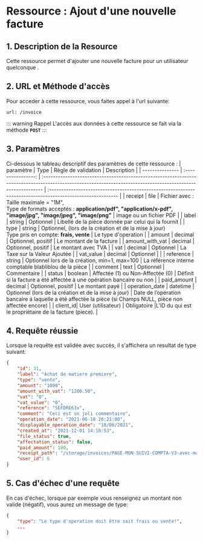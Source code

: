# Ressource : Ajout d'une nouvelle facture

## 1. Description de la Resource

Cette ressource permet d'ajouter une nouvelle facture pour un utilisateur quelconque .

## 2. URL et Méthode d'accès

Pour acceder à cette ressource, vous faites appel à l'url suivante:

```
url: /invoice
```

::: warning Rappel
L'accès aux données à cette ressource se fait via la méthode **`POST`**
:::

## 3. Paramètres

Ci-dessous le tableau descriptif des paramètres de cette ressource :
| paramètre | Type | Règle de validation | Description |
| --------------- | :----------------: | :------------------------------------------------------------------------------------------------------------------------------------------------------------ | :---------------------------------------------------------------------------------------------------------- |
| receipt | file | Fichier avec : <br> Taille maximale = "1M", <br> Type de formats acceptés : **application/pdf", "application/x-pdf", "image/jpg", "image/jpeg", "image/png"** | image ou un fichier PDF |
| label | string | Optionnel | Libellé de la pièce donnée par celui qui la fournit |
| type | string | Optionnel, (lors de la création et de la mise à jour)<br> Type pris en compte: **frais, vente** | Le type d'operation |
| amount | decimal | Optionnel, positif | Le montant de la facture |
| amount_with_vat | decimal | Optionnel, positif | Le montant avec TVA |
| vat | decimal | Optionnel | La Taxe sur la Valeur Ajoutée |
| vat_value | decimal | Optionnel | |
| reference | string | Optionnel lors de la création, min=1, max=100 | La référence interne comptable blabliblou de la pièce |
| comment | text | Optionnel | Commentaire |
| status | boolean | Affectée (1) ou Non-Affectée (0) | Définit si la facture a été affectée à une opération bancaire ou non |
| paid_amount | decimal | Optionnel, positif | Le montant payé |
| operation_date | datetime | Optionnel (lors de la création et de la mise à jour) | Date de l’opération bancaire à laquelle a été affectée la pièce (si Champs NULL, pièce non affectée encore) |
| client_id| User (utilisateur) | Obligatoire |L'ID du qui est le propriétaire de la facture (piece). |

## 4. Requête réussie

Lorsque la requête est validée avec succès, il s'affichera un resultat de type suivant:

```json
{
    "id": 31,
    "label": "Achat de matiere premiere",
    "type": "vente",
    "amount": "1000",
    "amount_with_vat": "1200.50",
    "vat": "0",
    "vat_value": "0",
    "reference": "5EFDRE63x",
    "comment": "Ceci est un joli commentaire",
    "operation_date": "2021-06-18 20:21:00",
    "displayable_operation_date": "18/06/2021",
    "created_at": "2021-12-01 14:16:53",
    "file_status": true,
    "affectation_status": false,
    "paid_amount": 100,
    "receipt_path": "/storage/invoices/PAGE-MON-SUIVI-COMPTA-V3-avec-modif-CHAMPS-RECHERCHE-par-mont-61a783d59413d.jpg",
    "user_id": 6
}
```

## 5. Cas d'échec d'une requête

En cas d'échec, lorsque par exemple vous renseignez un montant non valide (négatif), vous aurez un message de type:

```json
{
    "type": "Le type d'operation doit être soit frais ou vente!",
    ...
}
```
